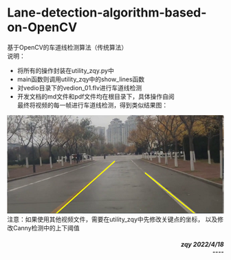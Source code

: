 # Lane-detection-algorithm-based-on-OpenCV
基于OpenCV的车道线检测算法（传统算法）<br>
说明：<br>
* 将所有的操作封装在utility_zqy.py中
* main函数则调用utility_zqy中的show_lines函数
* 对vedio目录下的vedion_01.flv进行车道线检测
* 开发文档的md文件和pdf文件均在根目录下，具体操作自阅<br>
最终将视频的每一帧进行车道线检测，得到类似结果图：
<img src="./img/goal_01.png">
<br>
注意：如果使用其他视频文件，需要在utility_zqy中先修改关键点的坐标，
以及修改Canny检测中的上下阈值
<br>
<h5 align="right"> zqy 2022/4/18</5>
<br>
----

